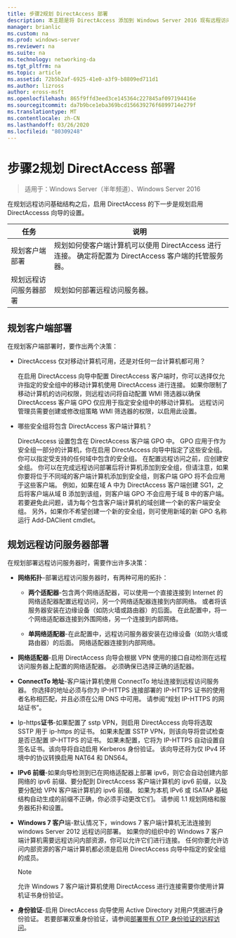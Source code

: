 ```yaml
---
title: 步骤2规划 DirectAccess 部署
description: 本主题是将 DirectAccess 添加到 Windows Server 2016 现有远程访问（VPN）部署的指南的一部分
manager: brianlic
ms.custom: na
ms.prod: windows-server
ms.reviewer: na
ms.suite: na
ms.technology: networking-da
ms.tgt_pltfrm: na
ms.topic: article
ms.assetid: 72b5b2af-6925-41e0-a3f9-b8809ed711d1
ms.author: lizross
author: eross-msft
ms.openlocfilehash: 865f9ffd3eed3ce145364c227845af097194416e
ms.sourcegitcommit: da7b9bce1eba369bcd156639276f6899714e279f
ms.translationtype: MT
ms.contentlocale: zh-CN
ms.lasthandoff: 03/26/2020
ms.locfileid: "80309248"
---
```

# <a name="step-2-plan-the-directaccess-deployment"></a>步骤2规划 DirectAccess 部署

>适用于：Windows Server（半年频道）、Windows Server 2016

在规划远程访问基础结构之后，启用 DirectAccess 的下一步是规划启用 DirectAccesss 向导的设置。  
  
|任务|说明|  
|----|--------|  
|规划客户端部署|规划如何使客户端计算机可以使用 DirectAccess 进行连接。 确定将配置为 DirectAccess 客户端的托管服务器。|  
|规划远程访问服务器部署|规划如何部署远程访问服务器。|  
  
## <a name="planning-for-client-deployment"></a><a name="bkmk_2_1_client"></a>规划客户端部署  
在规划客户端部署时，要作出两个决策：  
  
-   DirectAccess 仅对移动计算机可用，还是对任何一台计算机都可用？  
  
    在启用 DirectAccess 向导中配置 DirectAccess 客户端时，你可以选择仅允许指定的安全组中的移动计算机使用 DirectAccess 进行连接。 如果你限制了移动计算机的访问权限，则远程访问将自动配置 WMI 筛选器以确保 DirectAccess 客户端 GPO 仅应用于指定安全组中的移动计算机。 远程访问管理员需要创建或修改组策略 WMI 筛选器的权限，以启用此设置。  
  
-   哪些安全组将包含 DirectAccess 客户端计算机？  
  
    DirectAccess 设置包含在 DirectAccess 客户端 GPO 中。 GPO 应用于作为安全组一部分的计算机，你在启用 DirectAccess 向导中指定了这些安全组。 你可以指定受支持的任何域中包含的安全组。 在配置远程访问之前，应创建安全组。 你可以在完成远程访问部署后将计算机添加到安全组，但请注意，如果你要将位于不同域的客户端计算机添加到安全组，则客户端 GPO 将不会应用于这些客户端。 例如，如果在域 A 中为 DirectAccess 客户端创建 SG1，之后将客户端从域 B 添加到该组，则客户端 GPO 不会应用于域 B 中的客户端。若要避免此问题，请为每个包含客户端计算机的域创建一个新的客户端安全组。 另外，如果你不希望创建一个新的安全组，则可使用新域的新 GPO 名称运行 Add-DAClient cmdlet。  
  
## <a name="planning-for-remote-access-server-deployment"></a><a name="bkmk_2_2_server"></a>规划远程访问服务器部署  
在规划部署远程访问服务器时，需要作出许多决策：  
  
-   **网络拓扑**-部署远程访问服务器时，有两种可用的拓扑：  
  
    -   **两个适配器**-包含两个网络适配器，可以使用一个直接连接到 Internet 的网络适配器配置远程访问，另一个网络适配器连接到内部网络。 或者将该服务器安装在边缘设备（如防火墙或路由器）的后面。 在此配置中，将一个网络适配器连接到外围网络，另一个连接到内部网络。  
  
    -   **单网络适配器**-在此配置中，远程访问服务器安装在边缘设备（如防火墙或路由器）的后面。 网络适配器连接到内部网络。  
  
-   **网络适配器**-启用 DirectAccess 向导会根据 VPN 使用的接口自动检测在远程访问服务器上配置的网络适配器。 必须确保已选择正确的适配器。  
  
-   **ConnectTo 地址**-客户端计算机使用 ConnectTo 地址连接到远程访问服务器。 你选择的地址必须与你为 IP-HTTPS 连接部署的 IP-HTTPS 证书的使用者名称相匹配，并且必须在公用 DNS 中可用。 请参阅“规划 IP-HTTPS 的网站证书”。  
  
-   Ip-https**证书**-如果配置了 sstp VPN，则启用 DirectAccess 向导将选取 SSTP 用于 ip-https 的证书。 如果未配置 SSTP VPN，则该向导将尝试检查是否已配置 IP-HTTPS 的证书。 如果未配置，它将为 IP-HTTPS 自动设置自签名证书。该向导将自动启用 Kerberos 身份验证。 该向导还将为仅 IPv4 环境中的协议转换启用 NAT64 和 DNS64。  
  
-   **IPv6 前缀**-如果向导检测到已在网络适配器上部署 ipv6，则它会自动创建内部网络的 ipv6 前缀、要分配到 DirectAccess 客户端计算机的 ipv6 前缀，以及要分配给 VPN 客户端计算机的 ipv6 前缀。 如果为本机 IPv6 或 ISATAP 基础结构自动生成的前缀不正确，你必须手动更改它们。 请参阅 1.1 规划网络和服务器拓扑和设置。  
  
-   **Windows 7 客户**端-默认情况下，windows 7 客户端计算机无法连接到 windows Server 2012 远程访问部署。 如果你的组织中的 Windows 7 客户端计算机需要远程访问内部资源，你可以允许它们进行连接。 任何你要允许访问内部资源的客户端计算机都必须是启用 DirectAccess 向导中指定的安全组的成员。  
  
    > [!NOTE]
    > 允许 Windows 7 客户端计算机使用 DirectAccess 进行连接需要你使用计算机证书身份验证。
  
-   **身份验证**-启用 DirectAccess 向导使用 Active Directory 对用户凭据进行身份验证。 若要部署双重身份验证，请参阅[部署带有 OTP 身份验证的远程访问](../../ras/otp/Deploy-RA-OTP.md)。  
  

  


